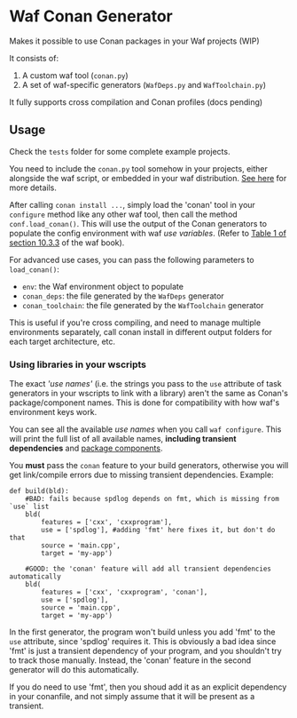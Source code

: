 # Waf Conan Generator

Makes it possible to use Conan packages in your Waf projects (WIP)

It consists of:

1. A custom waf tool (`conan.py`)
2. A set of waf-specific generators (`WafDeps.py` and `WafToolchain.py`)

It fully supports cross compilation and Conan profiles (docs pending)

## Usage

Check the `tests` folder for some complete example projects.

You need to include the `conan.py` tool somehow in your projects, either
alongside the waf script, or embedded in your waf distribution. [See here](https://waf.io/book/#_customization_and_redistribution)
for more details.

After calling `conan install ...`, simply load the 'conan' tool in your
`configure` method like any other waf tool, then call the method
`conf.load_conan()`. This will use the output of the Conan generators to
populate the config environment with waf *use variables*. (Refer to [Table 1 of
section 10.3.3](https://waf.io/book/#_foreign_libraries_and_flags) of the waf
book).

For advanced use cases, you can pass the following parameters to `load_conan()`:

* `env`: the Waf environment object to populate
* `conan_deps`: the file generated by the `WafDeps` generator
* `conan_toolchain`: the file generated by the `WafToolchain` generator

This is useful if you're cross compiling, and need to manage multiple
environments separately, call conan install in different output folders for
each target architecture, etc.

### Using libraries in your wscripts

The exact *'use names'* (i.e. the strings you pass to the `use` attribute of
task generators in your wscripts to link with a library) aren't the same as
Conan's package/component names. This is done for compatibility with how waf's
environment keys work.

You can see all the available *use names* when you call `waf configure`. This
will print the full list of all available names, **including transient
dependencies** and [package components](https://docs.conan.io/2/examples/conanfile/package_info/components.html). 

You **must** pass the `conan` feature to your build generators, otherwise you
will get link/compile errors due to missing transient dependencies. Example:

```
def build(bld):
	#BAD: fails because spdlog depends on fmt, which is missing from `use` list
	bld(
		features = ['cxx', 'cxxprogram'],
		use = ['spdlog'], #adding 'fmt' here fixes it, but don't do that
		source = 'main.cpp',
		target = 'my-app')
	
	#GOOD: the 'conan' feature will add all transient dependencies automatically
	bld(
		features = ['cxx', 'cxxprogram', 'conan'],
		use = ['spdlog'],
		source = 'main.cpp',
		target = 'my-app')
```

In the first generator, the program won't build unless you add 'fmt' to the
`use` attribute, since 'spdlog' requires it. This is obviously a bad idea
since 'fmt' is just a transient dependency of your program, and you shouldn't
try to track those manually. Instead, the 'conan' feature in the second
generator will do this automatically. 

If you do need to use 'fmt', then you shoud add it as an explicit dependency in
your conanfile, and not simply assume that it will be present as a transient.